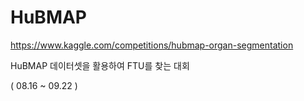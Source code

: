 # HuBMAP

https://www.kaggle.com/competitions/hubmap-organ-segmentation

HuBMAP 데이터셋을 활용하여 FTU를 찾는 대회

( 08.16 ~ 09.22 )
